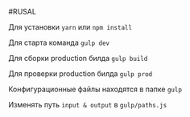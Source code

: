 #RUSAL

Для установки
`yarn` или `npm install`

Для старта команда
`gulp dev`

Для сборки production билда
`gulp build`

Для проверки production билда
`gulp prod`

Конфигурационные файлы находятся в папке `gulp`

Изменять путь `input & output` в `gulp/paths.js`
